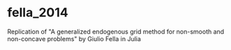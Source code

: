 # fella_2014
Replication of "A generalized endogenous grid method for non-smooth and non-concave problems" by Giulio Fella in Julia
